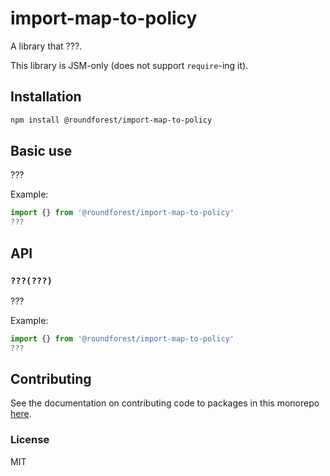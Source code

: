 # import-map-to-policy

A library that ???.

This library is JSM-only (does not support `require`-ing it).

## Installation

```sh
npm install @roundforest/import-map-to-policy
```

## Basic use

???

Example:

```js
import {} from '@roundforest/import-map-to-policy'
???
```

## API

### `???(???)`

???

Example:

```js
import {} from '@roundforest/import-map-to-policy'
???
```

## Contributing

See the documentation on contributing code to packages in this monorepo
[here](../../CONTRIBUTING.md).

### License

MIT
